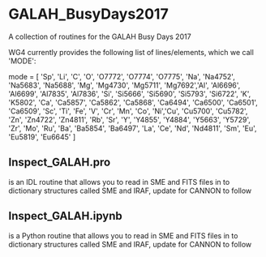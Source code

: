 # GALAH_BusyDays2017
A collection of routines for the GALAH Busy Days 2017

WG4 currently provides the following list of lines/elements, which we call 'MODE':

mode = [
'Sp',
'Li', 'C',
'O', 'O7772', 'O7774', 'O7775', 'Na', 'Na4752', 'Na5683', 'Na5688',
'Mg', 'Mg4730', 'Mg5711', 'Mg7692','Al', 'Al6696', 'Al6699', 'Al7835', 'Al7836',
'Si', 'Si5666', 'Si5690', 'Si5793', 'Si6722', 'K', 'K5802',
'Ca', 'Ca5857', 'Ca5862', 'Ca5868', 'Ca6494', 'Ca6500', 'Ca6501', 'Ca6509',
'Sc', 'Ti', 'Fe', 'V', 'Cr', 'Mn', 'Co', 'Ni','Cu', 'Cu5700', 'Cu5782',
'Zn', 'Zn4722', 'Zn4811', 'Rb', 'Sr', 'Y', 'Y4855', 'Y4884', 'Y5663', 'Y5729',
'Zr', 'Mo', 'Ru', 'Ba', 'Ba5854', 'Ba6497', 'La', 'Ce', 'Nd', 'Nd4811',
'Sm', 'Eu', 'Eu5819', 'Eu6645'
]

## Inspect_GALAH.pro
is an IDL routine that allows you to read in SME and FITS files in to dictionary structures called SME and IRAF, update for CANNON to follow

## Inspect_GALAH.ipynb
is a Python routine that allows you to read in SME and FITS files in to dictionary structures called SME and IRAF, update for CANNON to follow
